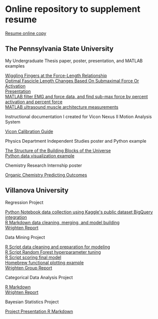 # Online repository to supplement resume  

[Resume online copy](https://github.com/zack0179/ZackaryScalyer/blob/master/Scalyer_Zackary_Resume.pdf)  

## The Pennsylvania State University

My Undergraduate Thesis paper, poster, presentation, and MATLAB examples  

[Wiggling Fingers at the Force-Length Relationship](https://github.com/zack0179/ZackaryScalyer/blob/master/Pennsylvania%20State%20University/Undergraduate%20Thesis/Scalyer_UndergradThesis.pdf)  
[Optimal Fascicle Length Changes Based On Submaximal Force Or Activation](https://github.com/zack0179/ZackaryScalyer/blob/master/Pennsylvania%20State%20University/Undergraduate%20Thesis/ScalyerInfantolino_%20Poster_ASB17.pdf)  
[Presentation](https://github.com/zack0179/ZackaryScalyer/blob/master/Pennsylvania%20State%20University/Undergraduate%20Thesis/Scalyer_ThesisPresentation.pdf)  
[MATLAB filter EMG and force data, and find sub-max force by percent activation and percent force](https://github.com/zack0179/ZackaryScalyer/blob/master/Pennsylvania%20State%20University/Undergraduate%20Thesis/MATLAB%20Codes/Thesis_FilteringData.m)  
[MATLAB ultrasound muscle architecture measurements](https://github.com/zack0179/ZackaryScalyer/blob/master/Pennsylvania%20State%20University/Undergraduate%20Thesis/MATLAB%20Codes/Thesis_analyseUS.m)  

Instructional documentation I created for Vicon Nexus II Motion Analysis System  

[Vicon Calibration Guide](https://github.com/zack0179/ZackaryScalyer/blob/master/Pennsylvania%20State%20University/Biomechanics%20Research/Vicon_CalibrationGuide.pdf)  
 
Physics Department Independent Studies poster and Python example   

[The Structure of the Building Blocks of the Universe](https://github.com/zack0179/ZackaryScalyer/blob/master/Pennsylvania%20State%20University/Physics%20Independent%20Studies/Scalyer_ScienceDivisionPosterSession_SP18.pdf)  
[Python data visualization example](https://github.com/zack0179/ZackaryScalyer/blob/master/Pennsylvania%20State%20University/Physics%20Independent%20Studies/COMPSSplot.ipynb)  

Chemistry Research Internship poster 

[Organic Chemistry Predicting Outcomes](https://github.com/zack0179/ZackaryScalyer/blob/master/Pennsylvania%20State%20University/Chemistry%20Research/ScalyerAmaral_Poster_HECBC_PS17.pdf)  

## Villanova University 

Regression Project  

[Python Notebook data collection using Kaggle's public dataset BigQuery integration](https://github.com/zack0179/ZackaryScalyer/blob/c37a8d2f2d3e422a16ac507814c2bc3b50735ab7/Villanova%20University/Regression%20Project/first-bigquery.ipynb)  
[R Markdown data cleaning, merging, and model building](https://htmlpreview.github.io/?https://github.com/zack0179/ZackaryScalyer/blob/master/Villanova%20University/Regression%20Project/Scalyer_MAT8406_SelfHarm.html)  
[Wrighten Report](https://github.com/zack0179/ZackaryScalyer/blob/master/Villanova%20University/Regression%20Project/Scalyer_MAT8406_Report.pdf)  

Data Mining Project  

[R Script data cleaning and preparation for modeling](https://github.com/zack0179/ZackaryScalyer/blob/master/Villanova%20University/Data%20Mining%20Project/LiftMaximizersPhaseI.R)  
[R Script Random Forest hyperparameter tuning](https://github.com/zack0179/ZackaryScalyer/blob/master/Villanova%20University/Data%20Mining%20Project/DMPhaseII_RandomForest.R)  
[R Script scoring final model](https://github.com/zack0179/ZackaryScalyer/blob/master/Villanova%20University/Data%20Mining%20Project/ProjectScoring.R)  
[Homebrew functional plotting example](https://htmlpreview.github.io/?https://github.com/zack0179/ZackaryScalyer/blob/master/Villanova%20University/Data%20Mining%20Project/MAT8480_ScalyerPlotter.html#functional_plotting)  
[Wrighten Group Report](https://github.com/zack0179/ZackaryScalyer/blob/master/Villanova%20University/Data%20Mining%20Project/Lift%20Maximizers%20Final%20Project%20Report.pdf)  

Categorical Data Analysis Project  

[R Markdown](https://htmlpreview.github.io/?https://github.com/zack0179/ZackaryScalyer/blob/master/Villanova%20University/Categorical%20Data%20Analysis%20Project/Scalyer_MAT8414_Project_v3.html)  
[Wrighten Report](https://github.com/zack0179/ZackaryScalyer/blob/master/Villanova%20University/Categorical%20Data%20Analysis%20Project/Scalyer_MAT8414_ProjectPaper.pdf)  

Bayesian Statistics Project  

[Project Presentation R Markdown](https://htmlpreview.github.io/?https://github.com/zack0179/ZackaryScalyer/blob/master/Villanova%20University/Bayesian%20Statistics%20Project/Scalyer_MAT8410_ProjectPresentation.html)  




 








